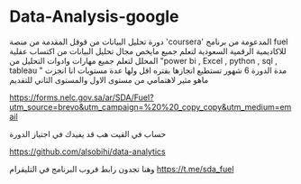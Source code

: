 # Data-Analysis-google
دورة تحليل البيانات من قوقل المقدمة من منصة 'coursera' المدعومة من برنامج fuel للاكاديمية الرقمية السعودية  لتعلم جميع مايخص مجال تحليل البيانات 
من اكتساب عقلية المحلل لتعلم جميع مهارات وادوات التحليل من "power bi , Excel , python , sql , tableau " 
مدة الدورة 6 شهور تستطيع انجازها بفتره اقل ولها عدة مستويات انا انجزت ماهو مثير لاهتمامي من مستوى الاول والمستوى الثاني
للتقديم 



https://forms.nelc.gov.sa/ar/SDA/Fuel?utm_source=brevo&utm_campaign=%20%20_copy_copy&utm_medium=email



حساب في القيت هب قد يفيدك في اجتياز الدورة 



https://github.com/alsobihi/data-analytics

وهنا تجدون رابط قروب البرنامج في التليقرام 
https://t.me/sda_fuel
